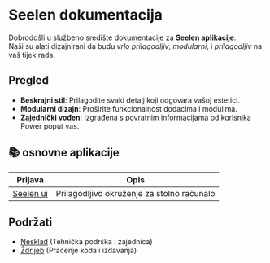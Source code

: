 # **Seelen dokumentacija**

Dobrodošli u službeno središte dokumentacije za **Seelen aplikacije**.\
Naši su alati dizajnirani da budu _vrlo prilagodljiv_, _modularni_, i
_prilagodljiv_ na vaš tijek rada.

## Pregled

- **Beskrajni stil**: Prilagodite svaki detalj koji odgovara vašoj estetici.
- **Modularni dizajn**: Proširite funkcionalnost dodacima i modulima.
- **Zajednički vođen**: Izgrađena s povratnim informacijama od korisnika Power
  poput vas.

## **📚 osnovne aplikacije**

| Prijava                      | Opis                                       |
| ---------------------------- | ------------------------------------------ |
| [Seelen ui](/apps/seelen-ui) | Prilagodljivo okruženje za stolno računalo |

## Podržati

- [Nesklad](https://discord.gg/ABfASx5ZAJ) (Tehnička podrška i zajednica)
- [Ždrijeb](https://github.com/Seelen-Inc) (Praćenje koda i izdavanja)
